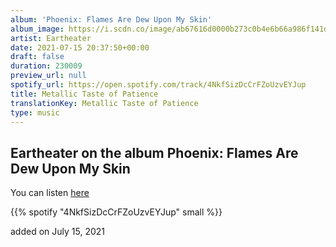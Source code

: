```yaml
---
album: 'Phoenix: Flames Are Dew Upon My Skin'
album_image: https://i.scdn.co/image/ab67616d0000b273c0b4e6b66a986f141dc16315
artist: Eartheater
date: 2021-07-15 20:37:50+00:00
draft: false
duration: 230009
preview_url: null
spotify_url: https://open.spotify.com/track/4NkfSizDcCrFZoUzvEYJup
title: Metallic Taste of Patience
translationKey: Metallic Taste of Patience
type: music
---
```


## Eartheater on the album Phoenix: Flames Are Dew Upon My Skin

You can listen [here](https://open.spotify.com/track/4NkfSizDcCrFZoUzvEYJup)

{{% spotify "4NkfSizDcCrFZoUzvEYJup" small %}}

added on July 15, 2021